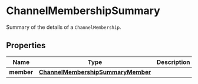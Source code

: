 

# ChannelMembershipSummary

Summary of the details of a <code>ChannelMembership</code>.

## Properties

| Name | Type | Description | Notes |
|------------ | ------------- | ------------- | -------------|
|**member** | [**ChannelMembershipSummaryMember**](ChannelMembershipSummaryMember.md) |  |  [optional] |



